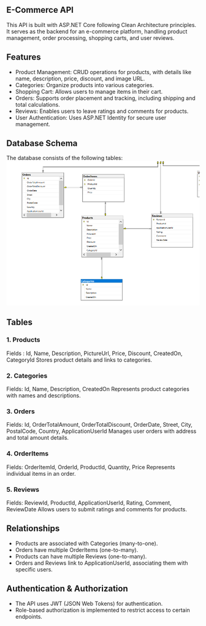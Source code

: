 ## E-Commerce API
  This API is built with ASP.NET Core following Clean Architecture principles. It serves as the backend for an e-commerce platform, handling product management,      order processing, shopping carts, and user reviews.

## Features
- Product Management: CRUD operations for products, with details like name, description, price, discount, and image URL.
- Categories: Organize products into various categories.
- Shopping Cart: Allows users to manage items in their cart.
- Orders: Supports order placement and tracking, including shipping and total calculations.
- Reviews: Enables users to leave ratings and comments for products.
- User Authentication: Uses ASP.NET Identity for secure user management.
  
## Database Schema

The database consists of the following tables:
![Alt text](https://github.com/AhmedMustafaElshennawy/EcommerceAPI/blob/master/tables.png)

## Tables
### 1. **Products**

Fields : Id, Name, Description, PictureUrl, Price, Discount, CreatedOn, CategoryId
Stores product details and links to categories.
### 2. **Categories**

Fields: Id, Name, Description, CreatedOn
Represents product categories with names and descriptions.
### 3. **Orders**

Fields: Id, OrderTotalAmount, OrderTotalDiscount, OrderDate, Street, City, PostalCode, Country, ApplicationUserId
Manages user orders with address and total amount details.
### 4. **OrderItems**

Fields: OrderItemId, OrderId, ProductId, Quantity, Price
Represents individual items in an order.
### 5. **Reviews**

Fields: ReviewId, ProductId, ApplicationUserId, Rating, Comment, ReviewDate
Allows users to submit ratings and comments for products.
## Relationships
- Products are associated with Categories (many-to-one).
- Orders have multiple OrderItems (one-to-many).
- Products can have multiple Reviews (one-to-many).
- Orders and Reviews link to ApplicationUserId, associating them with specific users.

## Authentication & Authorization

- The API uses JWT (JSON Web Tokens) for authentication.
- Role-based authorization is implemented to restrict access to certain endpoints.
